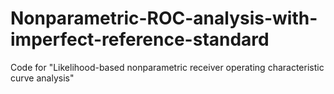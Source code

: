 # Nonparametric-ROC-analysis-with-imperfect-reference-standard
Code for "Likelihood-based nonparametric receiver operating characteristic curve analysis"
